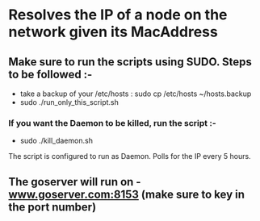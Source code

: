 # Resolves the IP of a node on the network given its MacAddress
## Make sure to run the scripts using SUDO. Steps to be followed :-
  - take a backup of your /etc/hosts : sudo cp /etc/hosts ~/hosts.backup 
  - sudo ./run_only_this_script.sh

### If you want the Daemon to be killed, run the script :-
  - sudo ./kill_daemon.sh
  
The script is configured to run as Daemon. Polls for the IP every 5 hours.

## The goserver will run on - www.goserver.com:8153 (make sure to key in the port number)
